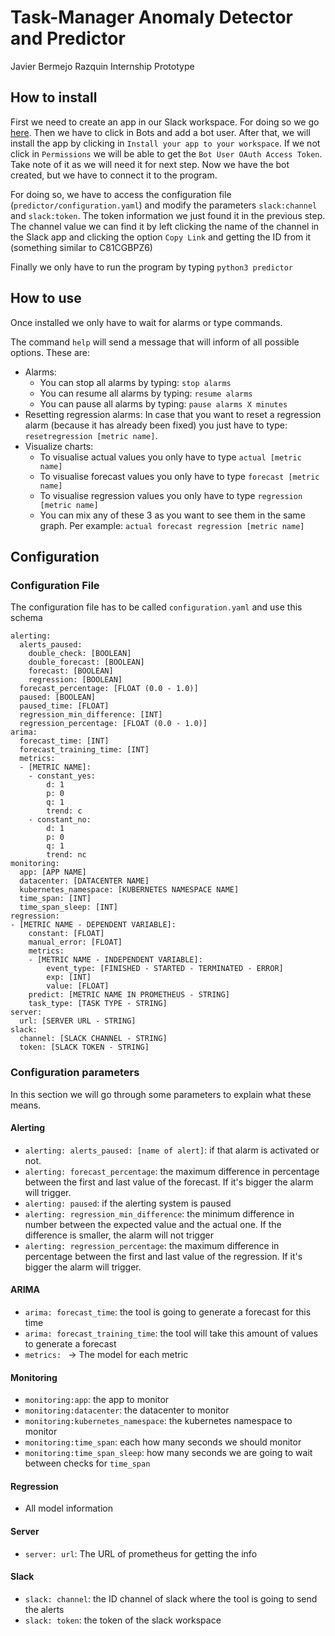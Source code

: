 # Task-Manager Anomaly Detector and Predictor
Javier Bermejo Razquin Internship Prototype

## How to install
First we need to create an app in our Slack workspace. For doing so we go
[here](https://api.slack.com/apps?new_app=1). Then we have to click in Bots and
add a bot user. After that, we will install the app by clicking in
`Install your app to your workspace`. If we not click in `Permissions` we
will be able to get the `Bot User OAuth Access Token`. Take note of it as we
will need it for next step. Now we have the bot created, but we have to connect
it to the program.

For doing so, we have to access the configuration file
(`predictor/configuration.yaml`) and modify the parameters `slack:channel`
and `slack:token`. The token information we just found it in the previous step.
The channel value we can find it by left clicking the name of the channel in the
Slack app and clicking the option `Copy Link` and getting the ID from it
(something similar to C81CGBPZ6)

Finally we only have to run the program by typing `python3 predictor`

## How to use
Once installed we only have to wait for alarms or type commands.

The command `help` will send a message that will inform of all possible
options. These are:
* Alarms:
  * You can stop all alarms by typing: `stop alarms`
  * You can resume all alarms by typing: `resume alarms`
  * You can pause all alarms by typing: `pause alarms X minutes`
* Resetting regression alarms: In case that you want to reset a regression alarm
(because it has already been fixed) you just have to type:
`resetregression [metric name]`.
* Visualize charts:
  * To visualise actual values you only have to type `actual [metric name]`
  * To visualise forecast values you only have to type `forecast [metric name]`
  * To visualise regression values you only have to type
  `regression [metric name]`
  * You can mix any of these 3 as you want to see them in the same graph. Per
  example: `actual forecast regression [metric name]`


## Configuration
### Configuration File
The configuration file has to be called `configuration.yaml` and use this schema

```
alerting:
  alerts_paused:
    double_check: [BOOLEAN]
    double_forecast: [BOOLEAN]
    forecast: [BOOLEAN]
    regression: [BOOLEAN]
  forecast_percentage: [FLOAT (0.0 - 1.0)]
  paused: [BOOLEAN]
  paused_time: [FLOAT]
  regression_min_difference: [INT]
  regression_percentage: [FLOAT (0.0 - 1.0)]
arima:
  forecast_time: [INT]
  forecast_training_time: [INT]
  metrics:
  - [METRIC NAME]:
    - constant_yes:
        d: 1
        p: 0
        q: 1
        trend: c
    - constant_no:
        d: 1
        p: 0
        q: 1
        trend: nc
monitoring:
  app: [APP NAME]
  datacenter: [DATACENTER NAME]
  kubernetes_namespace: [KUBERNETES NAMESPACE NAME]
  time_span: [INT]
  time_span_sleep: [INT]
regression:
- [METRIC NAME - DEPENDENT VARIABLE]:
    constant: [FLOAT]
    manual_error: [FLOAT]
    metrics:
    - [METRIC NAME - INDEPENDENT VARIABLE]:
        event_type: [FINISHED - STARTED - TERMINATED - ERROR]
        exp: [INT]
        value: [FLOAT]
    predict: [METRIC NAME IN PROMETHEUS - STRING]
    task_type: [TASK TYPE - STRING]
server:
  url: [SERVER URL - STRING]
slack:
  channel: [SLACK CHANNEL - STRING]
  token: [SLACK TOKEN - STRING]
```

### Configuration parameters
In this section we will go through some parameters to explain what these means.

#### Alerting
* `alerting: alerts_paused: [name of alert]`: if that alarm is activated or not.
* `alerting: forecast_percentage`: the maximum difference in percentage between
the first and last value of the forecast. If it's bigger the alarm will trigger.
* `alerting: paused`: if the alerting system is paused
* `alerting: regression_min_difference`: the minimum difference in number between
the expected value and the actual one. If the difference is smaller, the alarm
will not trigger
* `alerting: regression_percentage`: the maximum difference in percentage
between the first and last value of the regression. If it's bigger the alarm
will trigger.

#### ARIMA
* `arima: forecast_time`: the tool is going to generate a forecast for this time
* `arima: forecast_training_time`: the tool will take this amount of values to
generate a forecast
* `metrics: ` -> The model for each metric

#### Monitoring
* `monitoring:app`: the app to monitor
* `monitoring:datacenter`: the datacenter to monitor
* `monitoring:kubernetes_namespace`: the kubernetes namespace to monitor
* `monitoring:time_span`: each how many seconds we should monitor
* `monitoring:time_span_sleep`: how many seconds we are going to wait between
checks for `time_span`

#### Regression
* All model information

#### Server
* `server: url`: The URL of prometheus for getting the info

#### Slack
* `slack: channel`: the ID channel of slack where the tool is going to send the
alerts
* `slack: token`: the token of the slack workspace
